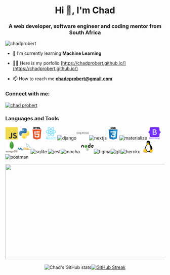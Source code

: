 <h1 align="center">Hi 👋, I'm Chad</h1>
<h3 align="center">A web developer, software engineer and coding mentor from South Africa</h3>

<p align="left"> <img src="https://komarev.com/ghpvc/?username=chadprobert&label=Profile%20views&color=0e75b6&style=flat" alt="chadprobert" /> </p>


- 🌱 I’m currently learning **Machine Learning**

- 👨‍💻 Here is my porfolio [https://chadprobert.github.io/](https://chadprobert.github.io/)

- 📫 How to reach me **chadcprobert@gmail.com**

<h3 align="left">Connect with me:</h3>
<p align="left">
<a href="https://linkedin.com/in/chad probert" target="blank"><img align="center" src="https://raw.githubusercontent.com/rahuldkjain/github-profile-readme-generator/master/src/images/icons/Social/linked-in-alt.svg" alt="chad probert" height="30" width="40" /></a>
</p>

<h3 align="left">Languages and Tools</h3>
<p align="left">
<img src="https://raw.githubusercontent.com/devicons/devicon/master/icons/javascript/javascript-original.svg" alt="javascript" width="40" height="40"/><img src="https://raw.githubusercontent.com/devicons/devicon/master/icons/python/python-original.svg" alt="python" width="40" height="40"/><img src="https://raw.githubusercontent.com/devicons/devicon/master/icons/html5/html5-original-wordmark.svg" alt="html5" width="40" height="40"/>
<img src="https://raw.githubusercontent.com/devicons/devicon/master/icons/react/react-original-wordmark.svg" alt="react" width="40" height="40"/><img src="https://cdn.worldvectorlogo.com/logos/django.svg" alt="django" width="40" height="40"/><img src="https://raw.githubusercontent.com/devicons/devicon/master/icons/express/express-original-wordmark.svg" alt="express" width="40" height="40"/><img src="https://cdn.worldvectorlogo.com/logos/nextjs-2.svg" alt="nextjs" width="40" height="40"/><img src="https://raw.githubusercontent.com/devicons/devicon/master/icons/css3/css3-original-wordmark.svg" alt="css3" width="40" height="40"/><img src="https://raw.githubusercontent.com/prplx/svg-logos/5585531d45d294869c4eaab4d7cf2e9c167710a9/svg/materialize.svg" alt="materialize" width="40" height="40"/> <img src="https://raw.githubusercontent.com/devicons/devicon/master/icons/bootstrap/bootstrap-plain-wordmark.svg" alt="bootstrap" width="40" height="40"/><img src="https://raw.githubusercontent.com/devicons/devicon/master/icons/mongodb/mongodb-original-wordmark.svg" alt="mongodb" width="40" height="40"/><img src="https://raw.githubusercontent.com/devicons/devicon/master/icons/mysql/mysql-original-wordmark.svg" alt="mysql" width="40" height="40"/><img src="https://www.vectorlogo.zone/logos/sqlite/sqlite-icon.svg" alt="sqlite" width="40" height="40"/>
  <img src="https://www.vectorlogo.zone/logos/jestjsio/jestjsio-icon.svg" alt="jest" width="40" height="40"/><img src="https://www.vectorlogo.zone/logos/mochajs/mochajs-icon.svg" alt="mocha" width="40" height="40"/>  <img src="https://raw.githubusercontent.com/devicons/devicon/master/icons/nodejs/nodejs-original-wordmark.svg" alt="nodejs" width="40" height="40"/><img src="https://www.vectorlogo.zone/logos/figma/figma-icon.svg" alt="figma" width="40" height="40"/><img src="https://www.vectorlogo.zone/logos/git-scm/git-scm-icon.svg" alt="git" width="40" height="40"/><img src="https://www.vectorlogo.zone/logos/heroku/heroku-icon.svg" alt="heroku" width="40" height="40"/> <img src="https://raw.githubusercontent.com/devicons/devicon/master/icons/linux/linux-original.svg" alt="linux" width="40" height="40"/><img src="https://www.vectorlogo.zone/logos/getpostman/getpostman-icon.svg" alt="postman" width="40" height="40"/> 
</p>

  <div align="center">
  <img src="https://media.giphy.com/media/dWesBcTLavkZuG35MI/giphy.gif" width="600" height="300"/>
</div>
<!--[![Top Langs](https://github-readme-stats.vercel.app/api/top-langs/?username=ChadProbert&layout=compact&theme=vision-friendly-dark)](https://github.com/ChadProbert/github-readme-stats) -->
</div>

<div align="center">
  
![Chad's GitHub stats](https://github-readme-stats.vercel.app/api?username=ChadProbert&show_icons=true&theme=dark)[![GitHub Streak](https://github-readme-streak-stats.herokuapp.com?user=ChadProbert&theme=dark&hide_border=false)](https://git.io/streak-stats) 
</div>

